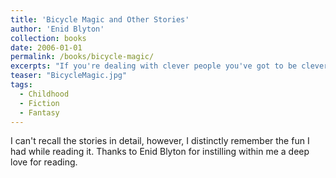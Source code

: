 ```yaml
---
title: 'Bicycle Magic and Other Stories'
author: 'Enid Blyton'
collection: books
date: 2006-01-01
permalink: /books/bicycle-magic/
excerpts: "If you're dealing with clever people you've got to be clever yourself."
teaser: "BicycleMagic.jpg"
tags:
  - Childhood
  - Fiction
  - Fantasy
---
```


I can't recall the stories in detail, however, I distinctly remember the fun I had while reading it. Thanks to Enid Blyton for instilling within me a deep love for reading.